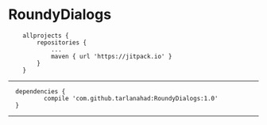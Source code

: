 # RoundyDialogs
```
	allprojects {
		repositories {
			...
			maven { url 'https://jitpack.io' }
		}
	}
  ```
  _____________
  ```
  	dependencies {
	        compile 'com.github.tarlanahad:RoundyDialogs:1.0'
	}
  ```
  _____________
